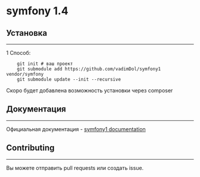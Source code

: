 # symfony 1.4

## Установка
------------
1 Способ:
```
    git init # ваш проект
    git submodule add https://github.com/vadimDol/symfony1 vendor/symfony
    git submodule update --init --recursive
```

Скоро будет добавлена возможность установки через composer

## Документация
-------------
Официальная документация - [symfony1 documentation](http://symfony.com/legacy)

## Contributing
------------
Вы можете отправить pull requests или создать issue.
